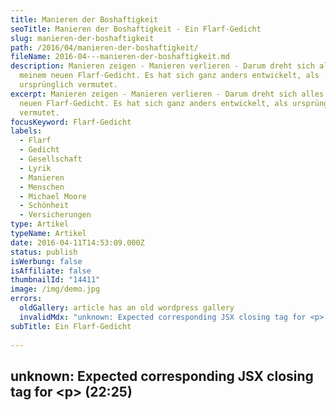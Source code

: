 ```yaml
---
title: Manieren der Boshaftigkeit
seoTitle: Manieren der Boshaftigkeit - Ein Flarf-Gedicht
slug: manieren-der-boshaftigkeit
path: /2016/04/manieren-der-boshaftigkeit/
fileName: 2016-04---manieren-der-boshaftigkeit.md
description: Manieren zeigen - Manieren verlieren - Darum dreht sich alles in
  meinem neuen Flarf-Gedicht. Es hat sich ganz anders entwickelt, als
  ursprünglich vermutet.
excerpt: Manieren zeigen - Manieren verlieren - Darum dreht sich alles in meinem
  neuen Flarf-Gedicht. Es hat sich ganz anders entwickelt, als ursprünglich
  vermutet.
focusKeyword: Flarf-Gedicht
labels:
  - Flarf
  - Gedicht
  - Gesellschaft
  - Lyrik
  - Manieren
  - Menschen
  - Michael Moore
  - Schönheit
  - Versicherungen
type: Artikel
typeName: Artikel
date: 2016-04-11T14:53:09.000Z
status: publish
isWerbung: false
isAffiliate: false
thumbnailId: "14411"
image: /img/demo.jpg
errors:
  oldGallery: article has an old wordpress gallery
  invalidMdx: "unknown: Expected corresponding JSX closing tag for <p> (22:25)"
subTitle: Ein Flarf-Gedicht
  
---
```


## unknown: Expected corresponding JSX closing tag for &lt;p> (22:25)

<!--
<blockquote>Je länger eine Operation dauert, umso risikoreicher ist sie.
Niemand redet gerne über Risiken.

![Manieren](http://cardamonchai.com/wp-content/uploads/2016/04/11631221176_b1b054c800_z.jpg)

Wo sind meine Manieren? Aber meine Augen können Deine Schönheit nicht erkennen.

Unmittelbar hinter uns steht eine grellgelbe Schönheit. Gute Manieren als
entbehrlicher Kleinbauer.

Risiko des Schreibens. Goethe, sein Freund und Knebel.

Eine stadtbekannte Schönheit konnte es kaum fassen. Damit ging ein gewisser
Lebensstil und auch die guten Manieren verloren.

Daher auch der Begriff Risikolebensversicherung. Anzug und Manieren statt
Tennissocken und Panzerkettchen.

Schönheit und ihre Konsequenzen. Ein bemerkenswert umtriebiger Mann mit
geschliffenen Manieren.

Die Jugend von heute lebt den Luxus und hat schlechte Manieren. Nur die
Wenigsten gehen das Risiko ein, sich unter die Oberfläche zu begeben.

Ideale Körpermaße.</blockquote>

Geschrieben habe ich dieses Flarf-Gedicht mit Hilfe der Suchergebnisse unter den
Begriffen "Risiko", "Schönheit" und "Manieren". Mal wieder kam ein Text heraus,
der in eine ganz andere Richtung geht, als ich ursprünglich vermutet hatte.

## Manieren - Wer hat heutzutage noch welche?

Richtig spannend finde ich, wie gut er zu dem Film passt, den ich gestern
gesehen habe - "Kapitalismus - Eine Liebeserklärung" von Michael Moore. Kennt
Ihr den? Keines meiner Suchwörter kommt im Film vor und dennoch läuft im Text
alles auf Skrupellosigkeit und Verklärung hinaus.

Daher auch der von mir gewählte Titel. Ich dachte, er passt ganz gut. Genau, wie
die Bilder, die ich dazu aus meiner Sammlung ausgesucht habe. Ich bin gespannt,
was Ihr dazu sagt.

[gallery type="rectangular" size="large" link="none" ids="14409,14407"]

Mehr über Flarf-Gedicht und wie sie entstehen,
[erfahrt Ihr hier](/2016/03/flarf-inspiration-aus-dem-internet-die-poesie-der-vernetzung/).

## Flarf-Gedichte Wegweiser

1.  [Die Poesie der Vernetzung](/2016/03/flarf-inspiration-aus-dem-internet-die-poesie-der-vernetzung/)
1.  [Straßenlaternen der Welt](/2016/03/strassenlaternen-der-welt-eine-romantische-bildergalerie/)
1.  [Sonne und Frieden](/2016/03/sonne-und-frieden/)
1.  Manieren der Boshaftigkeit
1.  [Das übersetzte Wetter im Spiegel](/2016/05/das-uebersetzte-wetter-im-spiegel/)
1.  [Die seltsame Stimmung der knalligen Blüten](/2016/10/die-seltsame-stimmung-der-knalligen-blueten/)
1.  [Elbe schwarz-weiß bunt](/2017/01/elbe-schwarz-weiss-bunt-bildergalerie-mit-flarfgedicht/)
1.  [Pizza und Backgammon](/2017/01/drei-koenige/)
1.  [Liebe Sternschanze](/2017/01/liebe-sternschanze/)
1.  [Haters rest in poetry](/2017/02/haters-rest-in-poetry/)
1.  [Die Sehnsucht der Postmoderne](/2017/02/die-sehnsucht-der-postmoderne/)
1.  [In den Straßen von St. Pauli](/2017/02/dauerregen-stpauli/)
1.  [Elblicht](/2018/01/elblicht-flarfgedicht-zum-jahresanfang/)
1.  [Möwe am Wasser](/2018/01/moewe-am-wasser/)
1.  [Jahreszeiten an der Brücke](/2018/02/ein-fleet-im-verlauf-der-jahreszeiten/)
1.  [Amsterdam - Grachten und Gassen](/2018/03/amsterdam/)
1.  [Abschied von Dir - Tschüss, mach es gut](/2018/04/abschied-von-dir/)
1.  [Erster Mai - Gegensätze](/2018/05/erster-mai-gegensaetze/)

&nbsp;

-->

  